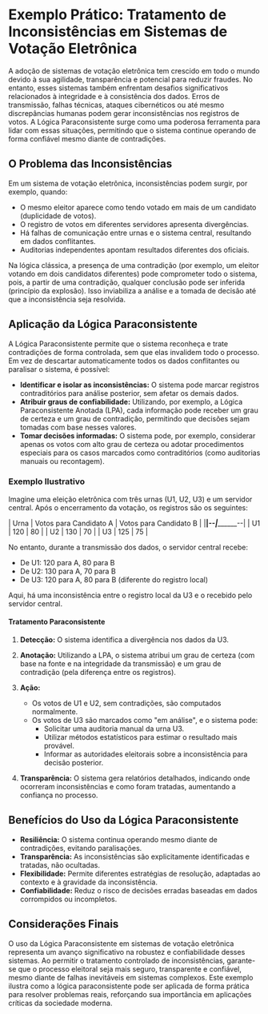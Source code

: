 
# Exemplo Prático: Tratamento de Inconsistências em Sistemas de Votação Eletrônica

A adoção de sistemas de votação eletrônica tem crescido em todo o mundo devido à sua agilidade, transparência e potencial para reduzir fraudes. No entanto, esses sistemas também enfrentam desafios significativos relacionados à integridade e à consistência dos dados. Erros de transmissão, falhas técnicas, ataques cibernéticos ou até mesmo discrepâncias humanas podem gerar inconsistências nos registros de votos. A Lógica Paraconsistente surge como uma poderosa ferramenta para lidar com essas situações, permitindo que o sistema continue operando de forma confiável mesmo diante de contradições.

## O Problema das Inconsistências

Em um sistema de votação eletrônica, inconsistências podem surgir, por exemplo, quando:

- O mesmo eleitor aparece como tendo votado em mais de um candidato (duplicidade de votos).
- O registro de votos em diferentes servidores apresenta divergências.
- Há falhas de comunicação entre urnas e o sistema central, resultando em dados conflitantes.
- Auditorias independentes apontam resultados diferentes dos oficiais.

Na lógica clássica, a presença de uma contradição (por exemplo, um eleitor votando em dois candidatos diferentes) pode comprometer todo o sistema, pois, a partir de uma contradição, qualquer conclusão pode ser inferida (princípio da explosão). Isso inviabiliza a análise e a tomada de decisão até que a inconsistência seja resolvida.

## Aplicação da Lógica Paraconsistente

A Lógica Paraconsistente permite que o sistema reconheça e trate contradições de forma controlada, sem que elas invalidem todo o processo. Em vez de descartar automaticamente todos os dados conflitantes ou paralisar o sistema, é possível:

- **Identificar e isolar as inconsistências:** O sistema pode marcar registros contraditórios para análise posterior, sem afetar os demais dados.
- **Atribuir graus de confiabilidade:** Utilizando, por exemplo, a Lógica Paraconsistente Anotada (LPA), cada informação pode receber um grau de certeza e um grau de contradição, permitindo que decisões sejam tomadas com base nesses valores.
- **Tomar decisões informadas:** O sistema pode, por exemplo, considerar apenas os votos com alto grau de certeza ou adotar procedimentos especiais para os casos marcados como contraditórios (como auditorias manuais ou recontagem).

### Exemplo Ilustrativo

Imagine uma eleição eletrônica com três urnas (U1, U2, U3) e um servidor central. Após o encerramento da votação, os registros são os seguintes:

| Urna | Votos para Candidato A | Votos para Candidato B |
|______|_____________________--|_____________________--|
| U1   | 120                   | 80                    |
| U2   | 130                   | 70                    |
| U3   | 125                   | 75                    |

No entanto, durante a transmissão dos dados, o servidor central recebe:

- De U1: 120 para A, 80 para B
- De U2: 130 para A, 70 para B
- De U3: 120 para A, 80 para B (diferente do registro local)

Aqui, há uma inconsistência entre o registro local da U3 e o recebido pelo servidor central.

#### Tratamento Paraconsistente

1. **Detecção:** O sistema identifica a divergência nos dados da U3.
2. **Anotação:** Utilizando a LPA, o sistema atribui um grau de certeza (com base na fonte e na integridade da transmissão) e um grau de contradição (pela diferença entre os registros).
3. **Ação:** 
   - Os votos de U1 e U2, sem contradições, são computados normalmente.
   - Os votos de U3 são marcados como "em análise", e o sistema pode:
     - Solicitar uma auditoria manual da urna U3.
     - Utilizar métodos estatísticos para estimar o resultado mais provável.
     - Informar as autoridades eleitorais sobre a inconsistência para decisão posterior.

4. **Transparência:** O sistema gera relatórios detalhados, indicando onde ocorreram inconsistências e como foram tratadas, aumentando a confiança no processo.

## Benefícios do Uso da Lógica Paraconsistente

- **Resiliência:** O sistema continua operando mesmo diante de contradições, evitando paralisações.
- **Transparência:** As inconsistências são explicitamente identificadas e tratadas, não ocultadas.
- **Flexibilidade:** Permite diferentes estratégias de resolução, adaptadas ao contexto e à gravidade da inconsistência.
- **Confiabilidade:** Reduz o risco de decisões erradas baseadas em dados corrompidos ou incompletos.

## Considerações Finais

O uso da Lógica Paraconsistente em sistemas de votação eletrônica representa um avanço significativo na robustez e confiabilidade desses sistemas. Ao permitir o tratamento controlado de inconsistências, garante-se que o processo eleitoral seja mais seguro, transparente e confiável, mesmo diante de falhas inevitáveis em sistemas complexos. Este exemplo ilustra como a lógica paraconsistente pode ser aplicada de forma prática para resolver problemas reais, reforçando sua importância em aplicações críticas da sociedade moderna.

